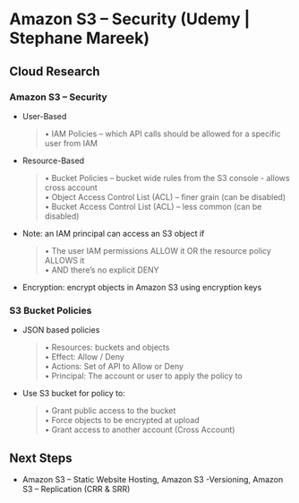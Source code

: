 # Amazon S3 – Security (Udemy | Stephane Mareek)

## Cloud Research

### Amazon S3 – Security

- User-Based
  > • IAM Policies – which API calls should be allowed for a specific user from IAM
- Resource-Based
  > • Bucket Policies – bucket wide rules from the S3 console - allows cross account
  > <br>• Object Access Control List (ACL) – finer grain (can be disabled)
  > <br>• Bucket Access Control List (ACL) – less common (can be disabled)
- Note: an IAM principal can access an S3 object if
  > • The user IAM permissions ALLOW it OR the resource policy ALLOWS it
  > <br>• AND there’s no explicit DENY
- Encryption: encrypt objects in Amazon S3 using encryption keys

### S3 Bucket Policies

- JSON based policies

  > • Resources: buckets and objects
  > <br>• Effect: Allow / Deny
  > <br>• Actions: Set of API to Allow or Deny
  > <br>• Principal: The account or user to apply the
  > policy to<br>

- Use S3 bucket for policy to:
  > • Grant public access to the bucket <br>• Force objects to be encrypted at upload <br>• Grant access to another account (Cross
  > Account)

## Next Steps

- Amazon S3 – Static Website Hosting, Amazon S3 -Versioning, Amazon S3 – Replication (CRR & SRR)
